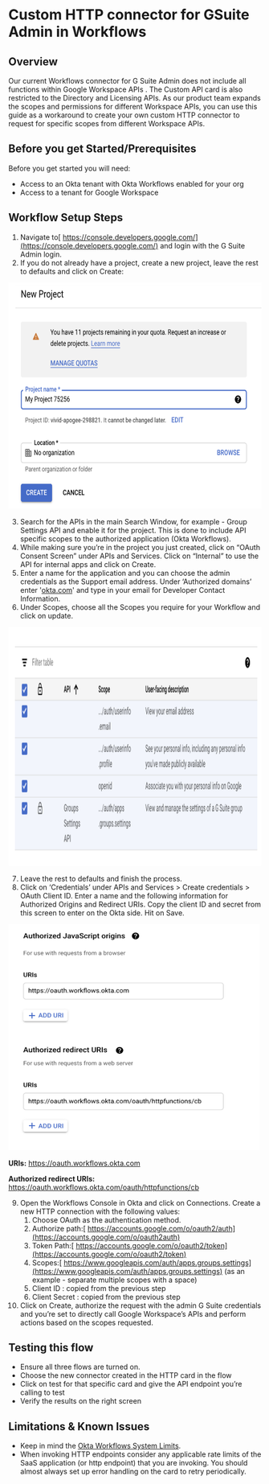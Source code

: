 
# Custom HTTP connector for GSuite Admin in Workflows


## Overview

Our current Workflows connector for G Suite Admin does not include all functions within Google Workspace APIs . The Custom API card is also restricted to the Directory and Licensing APIs. As our product team expands the scopes and permissions for different Workspace APIs, you can use this guide as a workaround to create your own custom HTTP connector to request for specific scopes from different Workspace APIs.


## Before you get Started/Prerequisites

Before you get started you will need:



*   Access to an Okta tenant with Okta Workflows enabled for your org
*   Access to a tenant for Google Workspace

## Workflow Setup Steps



1. Navigate to[ https://console.developers.google.com/](https://console.developers.google.com/) and login with the G Suite Admin login.
2. If you do not already have a project, create a new project, leave the rest to defaults and click on Create:

<img src="images/image1.png" width="600" height="450" class="center">

3. Search for the APIs in the main Search Window, for example - Group Settings API and enable it for the project. This is done to include API specific scopes to the authorized application (Okta Workflows).
4. While making sure you’re in the project you just created, click on “OAuth Consent Screen” under APIs and Services. Click on “Internal” to use the API for internal apps and click on Create.
5. Enter a name for the application and you can choose the admin credentials as the Support email address. Under ‘Authorized domains’ enter '[okta.com](http://okta.com/)' and type in your email for Developer Contact Information.
6. Under Scopes, choose all the Scopes you require for your Workflow and click on update.

<img src="images/image2.png" width="800" height="475" class="center">

7. Leave the rest to defaults and finish the process.
8. Click on ‘Credentials’ under APIs and Services > Create credentials > OAuth Client ID. Enter a name and the following information for Authorized Origins and Redirect URIs. Copy the client ID and secret from this screen to enter on the Okta side. Hit on Save.

<img src="images/image3.png" width="500" height="450" class="center">


   **URIs:** https://oauth.workflows.okta.com
   
   **Authorized redirect URIs:** https://oauth.workflows.okta.com/oauth/httpfunctions/cb


9. Open the Workflows Console in Okta and click on Connections. Create a new HTTP connection with the following values:
    1. Choose OAuth as the authentication method.
    2. Authorize path:[ https://accounts.google.com/o/oauth2/auth](https://accounts.google.com/o/oauth2auth)
    3. Token Path:[ https://accounts.google.com/o/oauth2/token](https://accounts.google.com/o/oauth2/token)
    4. Scopes:[ https://www.googleapis.com/auth/apps.groups.settings](https://www.googleapis.com/auth/apps.groups.settings) (as an example - separate multiple scopes with a space)
    5. Client ID : copied from the previous step
    6. Client Secret : copied from the previous step
10. Click on Create, authorize the request with the admin G Suite credentials and you’re set to directly call Google Workspace’s APIs and perform actions based on the scopes requested.

## Testing this flow


*   Ensure all three flows are turned on.
*   Choose the new connector created in the HTTP card in the flow
*   Click on test for that specific card and give the API endpoint you’re calling to test
*   Verify the results on the right screen 


## Limitations & Known Issues 



*   Keep in mind the [Okta Workflows System Limits](https://help.okta.com/en/prod/Content/Topics/Workflows/workflows-system-limits.htm).
*   When invoking HTTP endpoints consider any applicable rate limits of the SaaS application (or http endpoint) that you are invoking. You should almost always set up error handling on the card to retry periodically.
